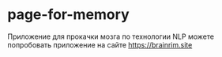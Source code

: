 # page-for-memory
Приложение для прокачки мозга по технологии NLP
можете попробовать приложение на сайте https://brainrim.site
